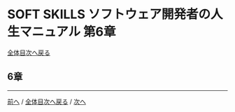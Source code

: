 # SOFT SKILLS ソフトウェア開発者の人生マニュアル 第6章
[全体目次へ戻る](index.md)

## 6章

***

[前へ](c5.md) /
[全体目次へ戻る](index.md) /
[次へ](c7.md)
